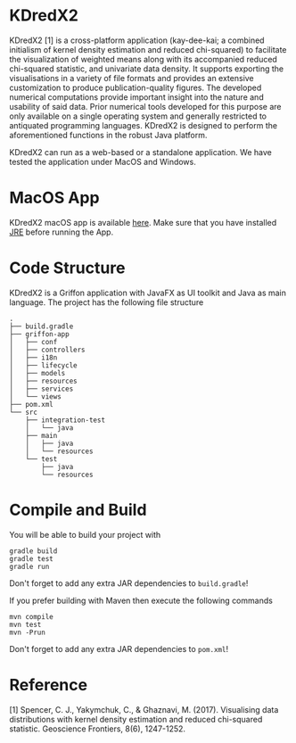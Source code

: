 # KDredX2

KDredX2 [1] is a cross-platform application (kay-dee-kai; a combined initialism of kernel density estimation and reduced chi-squared) to facilitate the visualization of weighted means along with its accompanied reduced chi-squared statistic, and univariate data density. It supports exporting the visualisations in a variety of file formats and provides an extensive customization to produce publication-quality figures.
The developed numerical computations provide important insight into the nature and usability of said data.
Prior numerical tools developed for this purpose are only available on a single operating system and generally restricted to antiquated programming languages.
KDredX2 is designed to perform the aforementioned functions in the robust Java platform.

KDredX2 can run as a web-based or a standalone application. We have tested the application under MacOS and Windows.

# MacOS App
KDredX2 macOS app is available [here](https://github.com/miladghaznavi/KDredX2/releases/tag/1.1). Make sure that you have installed [JRE](https://java.com/en/download/) before running the App.

# Code Structure
KDredX2 is a Griffon application with JavaFX as UI toolkit
and Java as main language. The project has the following file structure

    .
    ├── build.gradle
    ├── griffon-app
    │   ├── conf
    │   ├── controllers
    │   ├── i18n
    │   ├── lifecycle
    │   ├── models
    │   ├── resources
    │   ├── services
    │   └── views
    ├── pom.xml
    └── src
        ├── integration-test
        │   └── java
        ├── main
        │   ├── java
        │   └── resources
        └── test
            ├── java
            └── resources

# Compile and Build
You will be able to build your project with

    gradle build
    gradle test
    gradle run

Don't forget to add any extra JAR dependencies to `build.gradle`!

If you prefer building with Maven then execute the following commands

    mvn compile
    mvn test
    mvn -Prun

Don't forget to add any extra JAR dependencies to `pom.xml`!
 
# Reference
[1] Spencer, C. J., Yakymchuk, C., & Ghaznavi, M. (2017). Visualising data distributions with kernel density estimation and reduced chi-squared statistic. Geoscience Frontiers, 8(6), 1247-1252.
